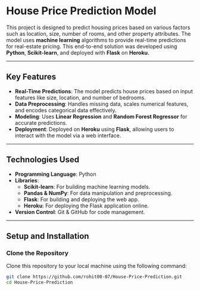 # **House Price Prediction Model**

This project is designed to predict housing prices based on various factors such as location, size, number of rooms, and other property attributes. The model uses **machine learning** algorithms to provide real-time predictions for real-estate pricing. This end-to-end solution was developed using **Python**, **Scikit-learn**, and deployed with **Flask** on **Heroku**.

---

## **Key Features**
- **Real-Time Predictions**: The model predicts house prices based on input features like size, location, and number of bedrooms.
- **Data Preprocessing**: Handles missing data, scales numerical features, and encodes categorical data effectively.
- **Modeling**: Uses **Linear Regression** and **Random Forest Regressor** for accurate predictions.
- **Deployment**: Deployed on **Heroku** using **Flask**, allowing users to interact with the model via a web interface.

---

## **Technologies Used**
- **Programming Language**: Python  
- **Libraries**:
  - **Scikit-learn**: For building machine learning models.
  - **Pandas & NumPy**: For data manipulation and preprocessing.
  - **Flask**: For building and deploying the web app.
  - **Heroku**: For deploying the Flask application online.
- **Version Control**: Git & GitHub for code management.

---

## **Setup and Installation**

### **Clone the Repository**
Clone this repository to your local machine using the following command:
```bash
git clone https://github.com/rohit00-07/House-Price-Prediction.git
cd House-Price-Prediction